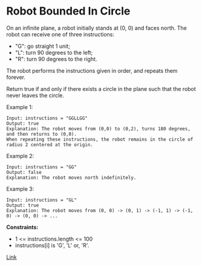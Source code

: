# Robot Bounded In Circle

On an infinite plane, a robot initially stands at (0, 0) and faces north. The robot can receive one of three
instructions:

- "G": go straight 1 unit;
- "L": turn 90 degrees to the left;
- "R": turn 90 degrees to the right.

The robot performs the instructions given in order, and repeats them forever.

Return true if and only if there exists a circle in the plane such that the robot never leaves the circle.

Example 1:

```
Input: instructions = "GGLLGG"
Output: true
Explanation: The robot moves from (0,0) to (0,2), turns 180 degrees, and then returns to (0,0).
When repeating these instructions, the robot remains in the circle of radius 2 centered at the origin.
```

Example 2:

```
Input: instructions = "GG"
Output: false
Explanation: The robot moves north indefinitely.
```

Example 3:

```
Input: instructions = "GL"
Output: true
Explanation: The robot moves from (0, 0) -> (0, 1) -> (-1, 1) -> (-1, 0) -> (0, 0) -> ...
```

**Constraints:**

- 1 <= instructions.length <= 100
- instructions[i] is 'G', 'L' or, 'R'.

[Link](https://leetcode.com/problems/robot-bounded-in-circle/)